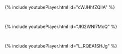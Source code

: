 

{% include youtubePlayer.html id="cWJHhfZQIIA" %}
  
<br />

{% include youtubePlayer.html id="JKl2WNl7McQ" %}

<br />

{% include youtubePlayer.html id="L_RQEA1SHJg" %}

<br />

